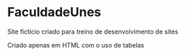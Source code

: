 # FaculdadeUnes

Site fictício criado para treino de desenvolvimento de sites

Criado apenas em HTML com o uso de tabelas
